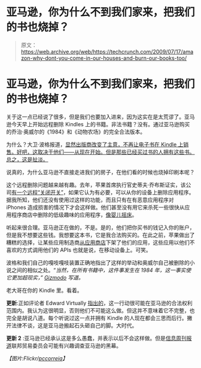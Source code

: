# 亚马逊，你为什么不到我们家来，把我们的书也烧掉？

> 原文：<https://web.archive.org/web/https://techcrunch.com/2009/07/17/amazon-why-dont-you-come-in-our-houses-and-burn-our-books-too/>

# 亚马逊，你为什么不到我们家来，把我们的书也烧掉？

关于这一点已经说了很多，但是我们也要加入进来，因为这实在是太荒谬了。亚马逊今天早上开始远程删除 Kindles 上的书籍。非法书籍？没有。通过亚马逊购买的乔治·奥威尔的《1984》和《动物农场》的完全合法版本。

为什么？大卫·波格报道，[显然出版商改变了主意，不再让电子书在 Kindle 上销售。好吧，这取决于他们——从现在开始。但是那些已经买过书的人拥有这些书。总之，这是扯淡。](https://web.archive.org/web/20230404121913/http://pogue.blogs.nytimes.com/2009/07/17/some-e-books-are-more-equal-than-others/)

说真的，为什么亚马逊不直接走进我们的房子，在他们看的时候也烧掉印刷本呢？

这个远程删除问题越来越有趣。去年，苹果首席执行官史蒂夫·乔布斯证实，该公司[有一个远程“关闭开关”](https://web.archive.org/web/20230404121913/http://www.crunchgear.com/2008/08/07/apple-can-remotely-remove-applications-from-your-iphone/)，如果它认为有必要，可以从你的设备上删除应用程序。据我所知，他们还没有使用过这样的功能，而且只有在有恶意应用程序对 iPhones 造成损害的情况下才会这样做。他们甚至没有用它来杀死一些很快从应用程序商店中删除的低级趣味的应用程序，[像婴儿摇床](https://web.archive.org/web/20230404121913/https://techcrunch.com/2009/04/22/feel-like-shaking-a-baby-to-death-theres-an-app-for-that/)。

听起来很合理。亚马逊正在做的，不是。是的，他们把你买书的钱记入你的账户，但是我不想要这些钱。我想要这本书，它是我合法购买的。在此之前，苹果做出了糟糕的选择，让某些应用制造商[从应用商店](https://web.archive.org/web/20230404121913/https://techcrunch.com/2009/07/07/amazon-killing-mobile-apps-that-use-its-data/)下架了他们的应用，这些应用以他们不喜欢的方式调用他们的 APIs 也就是说，在移动设备上。可笑。

波格和我们自己的嘎吱嘎吱装置正确地指出了这样的举动和奥威尔自己被删除的小说之间的相似之处。“*当然，在所有书籍中，这件事发生在 1984 年，这一事实使它更加超现实，” [Gizmodo](https://web.archive.org/web/20230404121913/http://gizmodo.com/5317180/amazon-remotely-deletes-legitimately-purchased-books-from-thousands-of-kindles) 写道。*

老大哥在你的 Kindle 里。看着。

**更新**:正如评论者 Edward Virtually [指出的](https://web.archive.org/web/20230404121913/https://techcrunch.com/2009/07/17/amazon-why-dont-you-come-in-our-houses-and-burn-our-books-too/#comment-2863706)，这一行动很可能在亚马逊的合法权利范围内。我认为这很明显，否则他们不可能这么做。但这并不意味着它不完整，也完全是胡说八道。每个听说过这一点并拥有 Kindle 的人现在都会三思而后行。撇开法律不谈，这是亚马逊搬起石头砸自己的脚。大时代。

**更新 2** :亚马逊已经承认这是多么愚蠢，并表示以后不会这样做。但是[信息周刊报道](https://web.archive.org/web/20230404121913/http://www.informationweek.com/news/personal_tech/drm/showArticle.jhtml?articleID=218501227)联邦贸易委员会可能有兴趣调查亚马逊的黑幕。

*【图片:Flickr/[pccorreia](https://web.archive.org/web/20230404121913/http://www.flickr.com/photos/ender/517900257/)】*